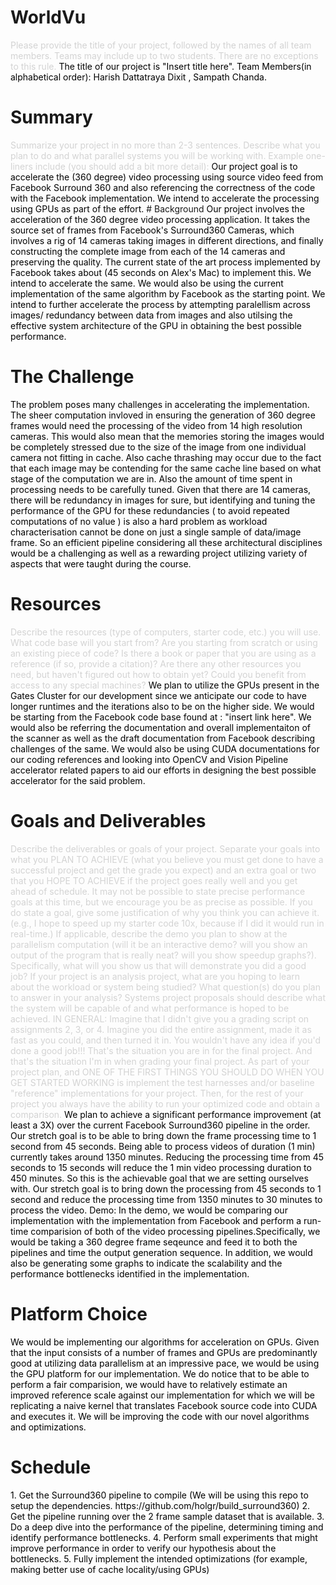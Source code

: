 
# WorldVu

<span style="color:lightgray">
Please provide the title of your project, followed by the names of all team members. Teams may include up to two students. There are no exceptions to this rule.
</span>

<span style="color:black">
The title of our project is "Insert title here".
</span>

<span style="color:black">
Team Members(in alphabetical order): Harish Dattatraya Dixit , Sampath Chanda. 
</span>


# Summary

<span style="color:lightgray">
Summarize your project in no more than 2-3 sentences. Describe what you plan to do and what parallel systems you will be working with. Example one-liners include (you should add a bit more detail):
</span>

<span style="color:black">
Our project goal is to accelerate the (360 degree) video processing using source video feed from Facebook Surround 360
and also referencing the correctness of the code with the Facebook implementation. We intend to accelerate the processing
using GPUs as part of the effort. 
</span>
<!---
<span style="color:lightgray">
We are going to implement an optimized Smoothed Particle Hydrodynamics fluid solver on the NVIDIA GPUs in the lab.
We are going port the Go runtime to Blacklight.
We are going to create optimized implementations of sparse-matrix multiplication on both GPU and multi-core CPU platforms, and perform a detailed analysis of both systems' performance characteristics.
We are going to back-engineer the unpublished machine specifications of the GPU in the tablet my partner just purchased.
We are going to implement two possible algorithms for a real-time computer vision application on a mobile device and measure their energy consumption in the lab.
</span>
-->
# Background
<span style="color:black">
Our project involves the acceleration of the 360 degree video processing application. It takes the source set of frames
from Facebook's Surround360 Cameras, which involves a rig of 14 cameras taking images in different directions, and finally 
constructing the complete image from each of the 14 cameras and preserving the quality. The current state of the art 
process implemented by Facebook takes about (45 seconds on Alex's Mac) to implement this. We intend to accelerate the same.
We would also be using the current implementation of the same algorithm by Facebook as the starting point. We intend to 
further accelerate the process by attempting paralellism across images/ redundancy between data from images and also utilsing
the effective system architecture of the GPU in obtaining the best possible performance.
</span>
<!---
<span style="color:lightgray">
If your project involves accelerating a compute-intensive application, describe the application or piece of the application you are going to implement in more detail. This description need only be a few paragraphs. It might be helpful to include a block diagram or pseudocode of the basic idea. An important detail is what aspects of the problem might benefit from parallelism? and why?
</span>
-->

# The Challenge
<!---
<span style="color:lightgray">
Describe why the problem is challenging. What aspects of the problem might make it difficult to parallelize? In other words, what to you hope to learn by doing the project?
</span>
<span style="color:lightgray">
Describe the workload: what are the dependencies, what are its memory access characteristics? (is there locality? is there a high communication to computation ratio?), is there divergent execution?
Describe constraints: What are the properties of the system that make mapping the workload to it challenging?
</span>
-->
<span style="color:black">
The problem poses many challenges in accelerating the implementation. The sheer computation invloved in ensuring the generation
of 360 degree frames would need the processing of the video from 14 high resolution cameras. This would also mean that the 
memories storing the images would be completely stressed due to the size of the image from one individual camera not fitting in
cache. Also cache thrashing may occur due to the fact that each image may be contending for the same cache line based on what 
stage of the computation we are in. Also the amount of time spent in processing needs to be carefully tuned. Given that there are 14 cameras, there will be redundancy in images for sure, but identifying and tuning the performance of the GPU for these redundancies ( to avoid repeated computations of no value ) is also a hard problem as workload characterisation cannot be done on just a single sample of data/image frame. So an efficient pipeline considering all these architectural disciplines would 
be a challenging as well as a rewarding project utilizing variety of aspects that were taught during the course.
</span>

# Resources
<span style="color:lightgray">
Describe the resources (type of computers, starter code, etc.) you will use. What code base will you start from? Are you starting from scratch or using an existing piece of code? Is there a book or paper that you are using as a reference (if so, provide a citation)? Are there any other resources you need, but haven't figured out how to obtain yet? Could you benefit from access to any special machines?
</span>

<span style="color:black">
We plan to utilize the GPUs present in the Gates Cluster for our development since we anticipate our code to have longer runtimes and the iterations also to be on the higher side. We would be starting from the Facebook code base found at :
"insert link here". We would also be referring the documentation and overall implementaiton of the scanner as well as the draft documentation from Facebook describing challenges of the same. We would also be using CUDA documentations for our coding 
references and looking into OpenCV and Vision Pipeline accelerator related papers to aid our efforts in designing the best
possible accelerator for the said problem.
</span>

# Goals and Deliverables
<span style="color:lightgray">
Describe the deliverables or goals of your project.
</span>

<span style="color:lightgray">
Separate your goals into what you PLAN TO ACHIEVE (what you believe you must get done to have a successful project and get the grade you expect) and an extra goal or two that you HOPE TO ACHIEVE if the project goes really well and you get ahead of schedule. It may not be possible to state precise performance goals at this time, but we encourage you be as precise as possible. If you do state a goal, give some justification of why you think you can achieve it. (e.g., I hope to speed up my starter code 10x, because if I did it would run in real-time.)
If applicable, describe the demo you plan to show at the parallelism computation (will it be an interactive demo? will you show an output of the program that is really neat? will you show speedup graphs?). Specifically, what will you show us that will demonstrate you did a good job?
If your project is an analysis project, what are you hoping to learn about the workload or system being studied? What question(s) do you plan to answer in your analysis?
Systems project proposals should describe what the system will be capable of and what performance is hoped to be achieved.
IN GENERAL: Imagine that I didn't give you a grading script on assignments 2, 3, or 4. Imagine you did the entire assignment, made it as fast as you could, and then turned it in. You wouldn't have any idea if you'd done a good job!!! That's the situation you are in for the final project. And that's the situation I'm in when grading your final project. As part of your project plan, and ONE OF THE FIRST THINGS YOU SHOULD DO WHEN YOU GET STARTED WORKING is implement the test harnesses and/or baseline "reference" implementations for your project. Then, for the rest of your project you always have the ability to run your optimized code and obtain a comparison.
</span>

<span style="color:black">
We plan to achieve a significant performance improvement (at least a 3X) over the current Facebook Surround360 pipeline in the order.
Our stretch goal is to be able to bring down the frame processing time to 1 second from 45 seconds. Being able to process videos of duration (1 min) currently takes around 1350 minutes. Reducing the processing time from 45 seconds to 15 seconds will reduce the 1 min video processing duration to 450 minutes. So this is the achievable goal that we are setting ourselves with. 
Our stretch goal is to bring down the processing from 45 seconds to 1 second and reduce the processing time from 1350 minutes to 30 minutes to process the video. 
</span>

<span style="color:black">
Demo: 
In the demo, we would be comparing our implementation with the implementation from Facebook and perform a run-time 
comparision of both of the video processing pipelines.Specifically, we would be taking a 360 degree frame seqeunce and feed it to both the pipelines and time the output generation sequence. In addition, we would also be generating some graphs to indicate
the scalability and the performance bottlenecks identified in the implementation. 
</span>

# Platform Choice
<!---
<span style="color:lightgray">
Describe why the platform (computer and/or language) you have chosen is a good one for your needs. Why does it make sense to use this parallel system for the workload you have chosen?
</span>
-->
<span style="color:black">
We would be implementing our algorithms for acceleration on GPUs. Given that the input consists of a number of frames and GPUs are predominantly good at utilizing data parallelism at an impressive pace, we would be using the GPU platform for our implementation. We do notice that to be able to perform a fair comparision, we would have to relatively estimate an improved reference scale against our implementation for which we will be replicating a naive kernel that translates Facebook source code into CUDA and executes it. We will be improving the code with our novel algorithms and optimizations.
</span> 

# Schedule

<span style="color:black">
1.	Get the Surround360 pipeline to compile (We will be using this repo to setup the dependencies. https://github.com/holgr/build_surround360)
2.	Get the pipeline running over the 2 frame sample dataset that is available.
3.	Do a deep dive into the performance of the pipeline, determining timing and identify performance bottlenecks.
4.	Perform small experiments that might improve performance in order to verify our hypothesis about the bottlenecks.
5.	Fully implement the intended optimizations (for example, making better use of cache locality/using GPUs)


<!---
<span style="color:lightgray">
Produce a schedule for your project. Your schedule should have at least one item to do per week. List what you plan to get done each week from now until the parallelism competition in order to meet your project goals. Keep in mind that due to other classes, you'll have more time to work some weeks than others (work that into the schedule). You will need to re-evaluate your progress at the end of each week and update this schedule accordingly. Note the intermediate checkpoint deadline is April 25th. In your schedule we encourage you to be precise as precise as possible. It's often helpful to work backward in time from your deliverables and goals, writing down all the little things you'll need to do (establish the dependencies!).
</span>
-->
